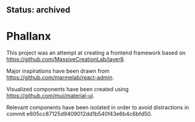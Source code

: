 ## Status: archived

# Phallanx

This project was an attempt at creating a frontend framework based on https://github.com/MassiveCreationLab/layer8.

Major inspirations have been drawn from https://github.com/marmelab/react-admin.

Visualized components have been created using https://github.com/mui/material-ui.

Relevant components have been isolated in order to avoid distractions in commit e605cc87125d9409012dd1b540f43e6b4c6bfd50.
